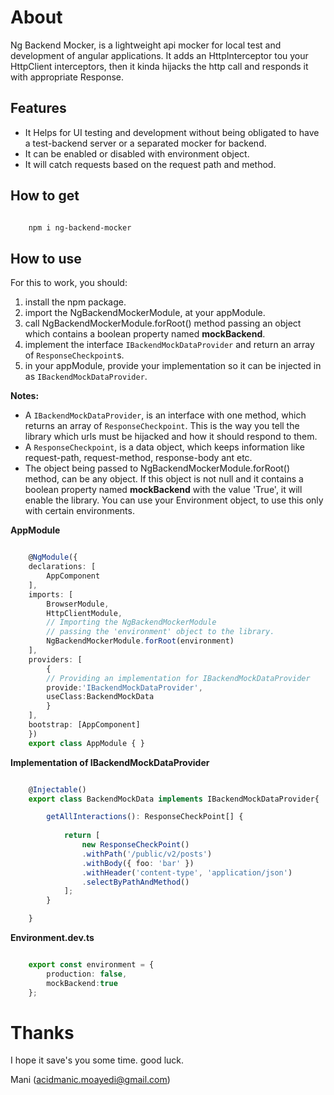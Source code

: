 
About
=================

Ng Backend Mocker, is a lightweight api mocker for local test and development of angular applications. 
It adds an HttpInterceptor tou your HttpClient interceptors, then it kinda hijacks the http call and responds it with appropriate Response.


Features
-------------

 * It Helps for UI testing and development without being obligated to have a test-backend server or a separated mocker for backend.
 * It can be enabled or disabled with environment object.
 * It will catch requests based on the request path and method.

How to get
--------------


```bash

    npm i ng-backend-mocker

```



How to use
-------------


For this to work, you should:

1. install the npm package.
2. import the NgBackendMockerModule, at your appModule.
3. call NgBackendMockerModule.forRoot() method passing an object which contains a boolean property named __mockBackend__.
4. implement the interface ```IBackendMockDataProvider``` and return an array of ```ResponseCheckpoint```s.
5. in your appModule, provide your implementation so it can be injected in as ```IBackendMockDataProvider```. 


__Notes:__



 * A ```IBackendMockDataProvider```, is an interface with one method, which returns an array of 
    ```ResponseCheckpoint```. This is the way you tell the library which urls must be hijacked and how it should respond to them.
 * A ```ResponseCheckpoint```, is a data object, which keeps information like request-path, request-method, response-body ant etc.
 * The object being passed to NgBackendMockerModule.forRoot() method, can be any object. If this object is not null and it contains a boolean property named __mockBackend__ with the value 'True', it will enable the library. You can use your Environment object, to use this only with certain environments. 


__AppModule__


```typescript

    @NgModule({
    declarations: [
        AppComponent
    ],
    imports: [
        BrowserModule,
        HttpClientModule,
        // Importing the NgBackendMockerModule
        // passing the 'environment' object to the library.
        NgBackendMockerModule.forRoot(environment)
    ],
    providers: [
        {
        // Providing an implementation for IBackendMockDataProvider
        provide:'IBackendMockDataProvider',
        useClass:BackendMockData
        }
    ],
    bootstrap: [AppComponent]
    })
    export class AppModule { }

```

__Implementation of IBackendMockDataProvider__



```typescript

    @Injectable()
    export class BackendMockData implements IBackendMockDataProvider{

        getAllInteractions(): ResponseCheckPoint[] {
            
            return [
                new ResponseCheckPoint()
                .withPath('/public/v2/posts')
                .withBody({ foo: 'bar' })
                .withHeader('content-type', 'application/json')
                .selectByPathAndMethod()
            ];
        }

    }

```

__Environment.dev.ts__



```typescript

    export const environment = {
        production: false,
        mockBackend:true
    };

```


Thanks
========

I hope it save's you some time. good luck.



Mani
(acidmanic.moayedi@gmail.com)